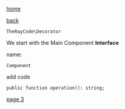 [home](./page01.md)

[back](./page01.md)

```
TheRayCode\Decorator
```

We start with the Main Component **Interface**


name:
```
Component
```

add code

```
public function operation(): string;
```

[page 3](./page03.md)
